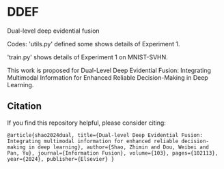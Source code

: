 # DDEF
Dual-level deep evidential fusion

Codes:
'utils.py' defined some shows details of Experiment 1.

'train.py' shows details of Experiment 1 on MNIST-SVHN.

This work is proposed for Dual-Level Deep Evidential Fusion: Integrating Multimodal Information for Enhanced Reliable Decision-Making in Deep Learning.

## Citation

If you find this repository helpful, please consider citing:

`@article{shao2024dual,
  title={Dual-level Deep Evidential Fusion: Integrating multimodal information for enhanced reliable decision-making in deep learning},
  author={Shao, Zhimin and Dou, Weibei and Pan, Yu},
  journal={Information Fusion},
  volume={103},
  pages={102113},
  year={2024},
  publisher={Elsevier}
}`
